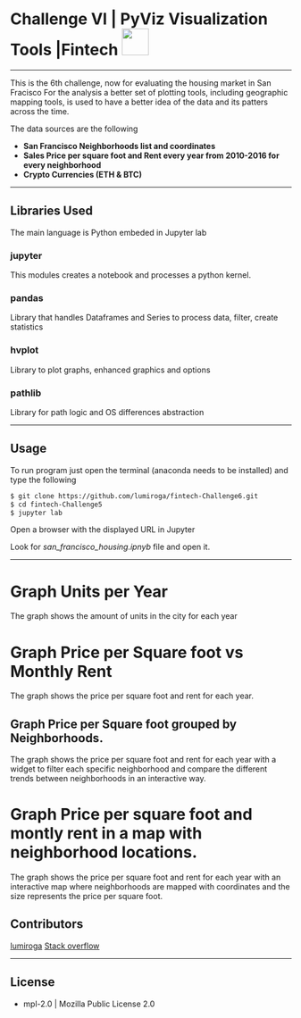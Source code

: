 # Challenge VI | PyViz Visualization Tools |Fintech <img src="https://instructure-uploads-pdx.s3.us-west-2.amazonaws.com/account_150420000000000001/attachments/590996/columbia.png" height="48" width="48">

---

This is the 6th challenge, now for evaluating the housing market in San Fracisco
For the analysis a better set of plotting tools, including geographic mapping tools, is used to have a better idea of the data and its patters across the time.

The data sources are the following

- **San Francisco Neighborhoods list and coordinates**            
- **Sales Price per square foot and Rent every year from 2010-2016 for every neighborhood**    
- **Crypto Currencies (ETH & BTC)**    

---

## Libraries Used

The main language is Python embeded in Jupyter lab

### jupyter

This modules creates a notebook and processes a python kernel.

### pandas

Library that handles Dataframes and Series to process data, filter, create statistics

### hvplot

Library to plot graphs, enhanced graphics and options

### pathlib

Library for path logic and OS differences abstraction


---

## Usage

To run program just open the terminal (anaconda needs to be installed) and type the following

``` bash
$ git clone https://github.com/lumiroga/fintech-Challenge6.git
$ cd fintech-Challenge5
$ jupyter lab 

```

Open a browser with the displayed URL in Jupyter

Look for *san_francisco_housing.ipnyb* file and open it.

---
# Graph Units per Year

The graph shows the amount of units in the city for each year

# Graph Price per Square foot vs Monthly Rent

The graph shows the price per square foot and rent for each year.

## Graph Price per Square foot grouped by Neighborhoods.

The graph shows the price per square foot and rent for each year with a widget to filter each specific neighborhood and compare the different trends between neighborhoods in an interactive way.

# Graph Price per square foot and montly rent in a map with neighborhood locations.

The graph shows the price per square foot and rent for each year with an interactive map where neighborhoods are mapped with coordinates and the size represents the price per square foot.

## Contributors

[lumiroga](https://github.com/lumiroga)
[Stack overflow](https://stackoverflow.com/questions/59678780/show-extra-columns-when-hovering-in-a-scatter-plot-with-hvplot)

---

## License

* mpl-2.0 | Mozilla Public License 2.0